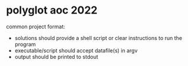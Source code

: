 # polyglot aoc 2022

common project format:
- solutions should provide a shell script or clear instructions to run the program
- executable/script should accept datafile(s) in argv
- output should be printed to stdout